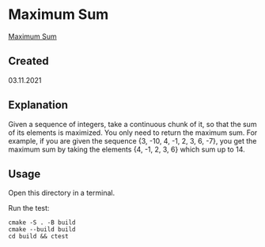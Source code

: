 # Maximum Sum
[Maximum Sum](https://edabit.com/challenge/PnWvsjtikPMaDvK3C)

## Created
03.11.2021

## Explanation
Given a sequence of integers, take a continuous chunk of it, so that the sum of its elements is maximized. You only need to return the maximum sum. For example, if you are given the sequence {3, -10, 4, -1, 2, 3, 6, -7}, you get the maximum sum by taking the elements {4, -1, 2, 3, 6} which sum up to 14.

## Usage
Open this directory in a terminal.

Run the test:

```shell
cmake -S . -B build
cmake --build build
cd build && ctest
```
